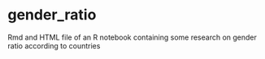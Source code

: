 # gender_ratio
Rmd and HTML file of an R notebook containing some research on gender ratio according to countries
